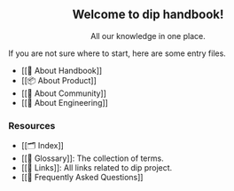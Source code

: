 
<div align="center">
	<h2>Welcome to dip handbook!</h2>
	<p>All our knowledge in one place.</p>
</div>

If you are not sure where to start, here are some entry files.

- [[📕 About Handbook]]
- [[📦 About Product]]
- [[🥳 About Community]]
- [[👷 About Engineering]]

### Resources

- [[🗂 Index]]
- [[🛒 Glossary]]: The collection of terms.
- [[🔗 Links]]: All links related to dip project.
- [[🙋 Frequently Asked Questions]]
